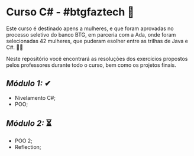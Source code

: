 

# Curso C# - #btgfaztech 📘

Este curso é destinado apens a mulheres, e que foram aprovadas no processo seletivo do banco BTG, em parceria com a Ada, onde foram selecionadas 42 mulheres, que puderam esolher entre as trilhas de Java e C#.  👯‍♀️

Neste repositório você encontrará as resoluções dos exercícios propostos pelos professores durante todo o curso, bem como os projetos finais.

## *Módulo 1:* ✔ 
* Nivelamento C#;
* POO;
  
## *Módulo 2:* ⏳

* POO 2;
* Reflection;

